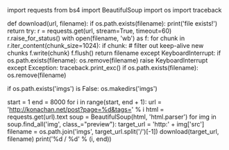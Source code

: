 

<!--
 * @version:
 * @Author:  StevenJokess https://github.com/StevenJokess
 * @Date: 2020-11-10 19:03:29
 * @LastEditors:  StevenJokess https://github.com/StevenJokess
 * @LastEditTime: 2020-11-10 19:03:34
 * @Description:
 * @TODO::
 * @Reference:https://www.zhihu.com/topic/19813032/top-answers
-->
import requests
from bs4 import BeautifulSoup
import os
import traceback

def download(url, filename):
    if os.path.exists(filename):
        print('file exists!')
        return
    try:
        r = requests.get(url, stream=True, timeout=60)
        r.raise_for_status()
        with open(filename, 'wb') as f:
            for chunk in r.iter_content(chunk_size=1024):
                if chunk:  # filter out keep-alive new chunks
                    f.write(chunk)
                    f.flush()
        return filename
    except KeyboardInterrupt:
        if os.path.exists(filename):
            os.remove(filename)
        raise KeyboardInterrupt
    except Exception:
        traceback.print_exc()
        if os.path.exists(filename):
            os.remove(filename)


if os.path.exists('imgs') is False:
    os.makedirs('imgs')

start = 1
end = 8000
for i in range(start, end + 1):
    url = 'http://konachan.net/post?page=%d&tags=' % i
    html = requests.get(url).text
    soup = BeautifulSoup(html, 'html.parser')
    for img in soup.find_all('img', class_="preview"):
        target_url = 'http:' + img['src']
        filename = os.path.join('imgs', target_url.split('/')[-1])
        download(target_url, filename)
    print('%d / %d' % (i, end))
